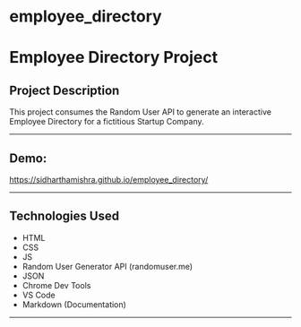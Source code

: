 # employee_directory
 # Employee Directory Project 
 
 ## Project Description
 This project consumes the Random User API to generate an interactive Employee Directory for a fictitious Startup Company.

---
## Demo: 
https://sidharthamishra.github.io/employee_directory/

---
## Technologies Used

- HTML
- CSS
- JS
- Random User Generator API (randomuser.me)
- JSON
- Chrome Dev Tools
- VS Code
- Markdown (Documentation)

---
